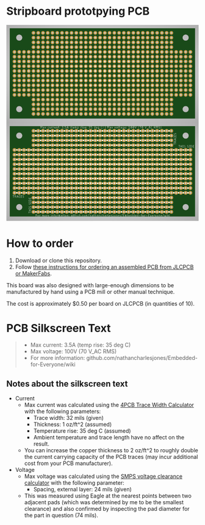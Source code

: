 # Stripboard prototpying PCB
![](https://github.com/nathancharlesjones/Stripboard-single/blob/master/Stripboard-Single_PCB.png)

# How to order
1. Download or clone this repository.
2. Follow [these instructions for ordering an assembled PCB from JLCPCB or MakerFabs](https://github.com/nathancharlesjones/Embedded-for-Everyone/wiki/3.-Building-a-circuit-on-a-PCB-and-connecting-it-to-the-rest-of-the-embedded-device#ordering-an-assembled-pcb).

This board was also designed with large-enough dimensions to be manufactured by hand using a PCB mill or other manual technique.

The cost is approximately $0.50 per board on JLCPCB (in quantities of 10).

# PCB Silkscreen Text
> - Max current: 3.5A (temp rise: 35 deg C)
> - Max voltage: 100V (70 V_AC RMS)
> - For more information: github.com/nathancharlesjones/Embedded-for-Everyone/wiki

## Notes about the silkscreen text
- Current
   - Max current was calculated using the [4PCB Trace Width Calculator](https://www.4pcb.com/trace-width-calculator.html) with the following parameters:
     - Trace width: 32 mils (given)
     - Thickness: 1 oz/ft^2 (assumed)
     - Temperature rise: 35 deg C (assumed)
     - Ambient temperature and trace length have no affect on the result.
   - You can increase the copper thickness to 2 oz/ft^2 to roughly double the current carrying capacity of the PCB traces (may incur additional cost from your PCB manufacturer).
- Voltage
   - Max voltage was calculated using the [SMPS voltage clearance calculator](https://www.smps.us/pcbtracespacing.html) with the following parameter:
     - Spacing, external layer: 24 mils (given)
   - This was measured using Eagle at the nearest points between two adjacent pads (which was determined by me to be the smallest clearance) and also confirmed by inspecting the pad diameter for the part in question (74 mils).
